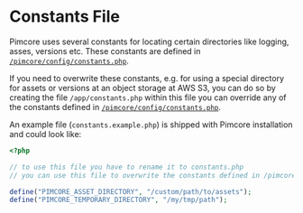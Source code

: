 # Constants File

Pimcore uses several constants for locating certain directories like logging, asses, versions etc. These constants are
defined in [`/pimcore/config/constants.php`](https://github.com/pimcore/pimcore/blob/master/pimcore/config/constants.php). 
 
If you need to overwrite these constants, e.g. for using a special directory for assets or versions at an object storage
at AWS S3, you can do so by creating the file `/app/constants.php` within this file you can override any of the constants 
defined in [`/pimcore/config/constants.php`](https://github.com/pimcore/pimcore/blob/master/pimcore/config/constants.php).

An example file (`constants.example.php`) is shipped with Pimcore installation and could look like: 

```php
<?php

// to use this file you have to rename it to constants.php
// you can use this file to overwrite the constants defined in /pimcore/config/startup.php

define("PIMCORE_ASSET_DIRECTORY", "/custom/path/to/assets");
define("PIMCORE_TEMPORARY_DIRECTORY", "/my/tmp/path");

```

